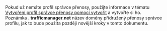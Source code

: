 Pokud už nemáte profil správce přenosy, použijte informace v tématu [Vytvoření profil správce přenosy pomocí vytvořit](../articles/traffic-manager/traffic-manager-manage-profiles.md) a vytvořte si ho. Poznámka **. trafficmanager.net** název domény přidružený přenosy správce profilu, jak to bude použita později novější kroky v tomto dokumentu.
